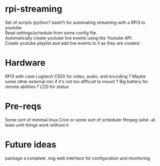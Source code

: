 # rpi-streaming
Set of scripts (python? bash?) for automating streaming with a RPi3 to youtube.  
Read settings/schedule from some config file.  
Automatically create youtube live events using the Youtube API.  
Create youtube playlist and add live events to it as they are created  

# Hardware
RPi3 with case
Logitech C920 for video, audio, and encoding
? Maybe some other external mic if it's not too difficult to mount
? Big battery for remote abilities
? LCD for status

# Pre-reqs
Some sort of minimal linux
Cron or some sort of scheduler
ffmpeg
sshd -at least until things work without it

# Future ideas
package a complete .img
web interface for configuration and monitoring
